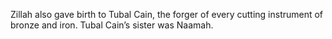 Zillah also gave birth to Tubal Cain, the forger of every cutting instrument of bronze and iron. Tubal Cain’s sister was Naamah.